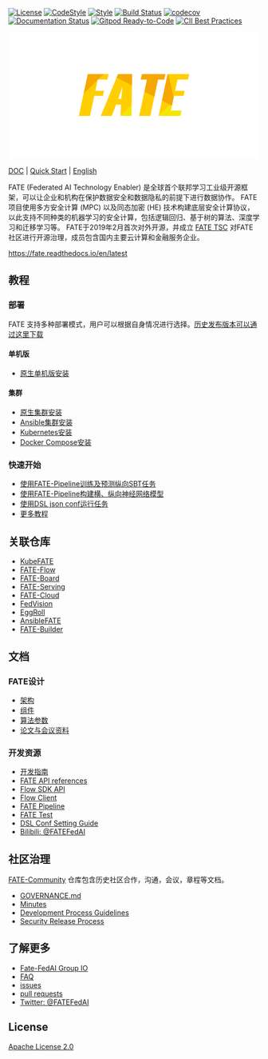 [![License](https://img.shields.io/badge/License-Apache%202.0-blue.svg)](https://opensource.org/licenses/Apache-2.0) [![CodeStyle](https://img.shields.io/badge/Check%20Style-Google-brightgreen)](https://checkstyle.sourceforge.io/google_style.html) [![Style](https://img.shields.io/badge/Check%20Style-Black-black)](https://checkstyle.sourceforge.io/google_style.html) [![Build Status](https://travis-ci.org/FederatedAI/FATE.svg?branch=master)](https://travis-ci.org/FederatedAI/FATE)
[![codecov](https://codecov.io/gh/FederatedAI/FATE/branch/master/graph/badge.svg)](https://codecov.io/gh/FederatedAI/FATE)
[![Documentation Status](https://readthedocs.org/projects/fate/badge/?version=latest)](https://fate.readthedocs.io/en/latest/?badge=latest)
[![Gitpod Ready-to-Code](https://img.shields.io/badge/Gitpod-Ready--to--Code-blue?logo=gitpod)](https://gitpod.io/from-referrer/)
[![CII Best Practices](https://bestpractices.coreinfrastructure.org/projects/6308/badge)](https://bestpractices.coreinfrastructure.org/projects/6308)

<div align="center">
  <img src="./doc/images/FATE_logo.png">
</div>

[DOC](./doc) | [Quick Start](doc/tutorial/pipeline/pipeline_tutorial_hetero_sbt.ipynb) | [English](./README.md)

FATE (Federated AI Technology Enabler) 是全球首个联邦学习工业级开源框架，可以让企业和机构在保护数据安全和数据隐私的前提下进行数据协作。
FATE项目使用多方安全计算 (MPC) 以及同态加密 (HE) 技术构建底层安全计算协议，以此支持不同种类的机器学习的安全计算，包括逻辑回归、基于树的算法、深度学习和迁移学习等。
FATE于2019年2月首次对外开源，并成立
[FATE TSC](https://github.com/FederatedAI/FATE-Community/blob/master/FATE_Project_Technical_Charter.pdf)
对FATE社区进行开源治理，成员包含国内主要云计算和金融服务企业。

<https://fate.readthedocs.io/en/latest>

## 教程

### 部署
FATE 支持多种部署模式，用户可以根据自身情况进行选择。[历史发布版本可以通过这里下载](https://github.com/FederatedAI/FATE/wiki/Download)
#### 单机版
- [原生单机版安装](./deploy/standalone-deploy/)

#### 集群
- [原生集群安装](./deploy/cluster-deploy)
- [Ansible集群安装](https://github.com/FederatedAI/AnsibleFATE)
- [Kubernetes安装](https://github.com/FederatedAI/KubeFATE/blob/master/k8s-deploy)
- [Docker Compose安装](https://github.com/FederatedAI/KubeFATE/tree/master/docker-deploy)


### 快速开始
- [使用FATE-Pipeline训练及预测纵向SBT任务](./doc/tutorial/pipeline/pipeline_tutorial_hetero_sbt.ipynb)
- [使用FATE-Pipeline构建横、纵向神经网络模型](doc/tutorial/pipeline/nn_tutorial/README.md)
- [使用DSL json conf运行任务](doc/tutorial/dsl_conf/dsl_conf_tutorial.md)
- [更多教程](doc/tutorial)

## 关联仓库
- [KubeFATE](https://github.com/FederatedAI/KubeFATE)
- [FATE-Flow](https://github.com/FederatedAI/FATE-Flow)
- [FATE-Board](https://github.com/FederatedAI/FATE-Board)
- [FATE-Serving](https://github.com/FederatedAI/FATE-Serving)
- [FATE-Cloud](https://github.com/FederatedAI/FATE-Cloud)
- [FedVision](https://github.com/FederatedAI/FedVision)
- [EggRoll](https://github.com/WeBankFinTech/eggroll)
- [AnsibleFATE](https://github.com/FederatedAI/AnsibleFATE)
- [FATE-Builder](https://github.com/FederatedAI/FATE-Builder)

## 文档

### FATE设计

- [架构](./doc/architecture/README.md)
- [组件](doc/federatedml_component/README.md)
- [算法参数](./python/federatedml/param)
- [论文与会议资料](./doc/resources/README.zh.md)

### 开发资源

- [开发指南](doc/develop/develop_guide.zh.md)
- [FATE API references](doc/api)
- [Flow SDK API](doc/api/fate_client/flow_sdk.md)
- [Flow Client](https://fate-flow.readthedocs.io/en/latest/zh/fate_flow_client/)
- [FATE Pipeline](doc/api/fate_client/pipeline.md)
- [FATE Test](./doc/tutorial/fate_test_tutorial.md)
- [DSL Conf Setting Guide](./doc/tutorial/dsl_conf/dsl_conf_v2_setting_guide.zh.md)
- [Bilibili: @FATEFedAI](https://space.bilibili.com/457797601?from=search&seid=6776229889454067000)

## 社区治理  

[FATE-Community](https://github.com/FederatedAI/FATE-Community) 仓库包含历史社区合作，沟通，会议，章程等文档。

- [GOVERNANCE.md](https://github.com/FederatedAI/FATE-Community/blob/master/GOVERNANCE.md) 
- [Minutes](https://github.com/FederatedAI/FATE-Community/blob/master/meeting-minutes) 
- [Development Process Guidelines](https://github.com/FederatedAI/FATE-Community/blob/master/FederatedAI_PROJECT_PROCESS_GUIDELINE.md) 
- [Security Release Process](https://github.com/FederatedAI/FATE-Community/blob/master/SECURITY.md) 

## 了解更多

- [Fate-FedAI Group IO](https://groups.io/g/Fate-FedAI)
- [FAQ](https://github.com/FederatedAI/FATE/wiki)
- [issues](https://github.com/FederatedAI/FATE/issues)
- [pull requests](https://github.com/FederatedAI/FATE/pulls)
- [Twitter: @FATEFedAI](https://twitter.com/FateFedAI)


## License
[Apache License 2.0](LICENSE)
